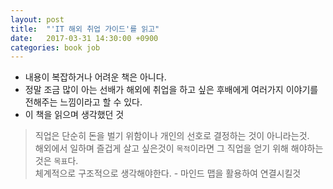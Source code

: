 ```yaml
---
layout: post
title:  "'IT 해외 취업 가이드'를 읽고"
date:   2017-03-31 14:30:00 +0900
categories: book job
---
```



- 내용이 복잡하거나 어려운 책은 아니다.
- 정말 조금 많이 아는 선배가 해외에 취업을 하고 싶은 후배에게 여러가지 이야기를 전해주는 느낌이라고 할 수 있다.
- 이 책을 읽으며 생각했던 것
 > 직업은 단순히 돈을 벌기 위함이나 개인의 선호로 결정하는 것이 아니라는것.<br>
 > 해외에서 일하며 즐겁게 살고 싶은것이 `목적`이라면 그 직업을 얻기 위해 해야하는 것은 `목표`다.<br>
 > 체계적으로 구조적으로 생각해야한다. - 마인드 맵을 활용하여 연결시킬것
